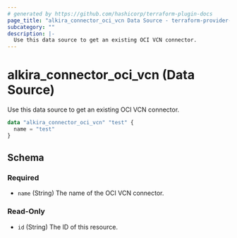 ```yaml
---
# generated by https://github.com/hashicorp/terraform-plugin-docs
page_title: "alkira_connector_oci_vcn Data Source - terraform-provider-alkira"
subcategory: ""
description: |-
  Use this data source to get an existing OCI VCN connector.
---
```


# alkira_connector_oci_vcn (Data Source)

Use this data source to get an existing OCI VCN connector.

```terraform
data "alkira_connector_oci_vcn" "test" {
  name = "test"
}
```


<!-- schema generated by tfplugindocs -->
## Schema

### Required

- `name` (String) The name of the OCI VCN connector.

### Read-Only

- `id` (String) The ID of this resource.


